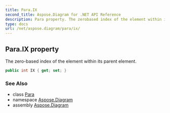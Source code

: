 ```yaml
---
title: Para.IX
second_title: Aspose.Diagram for .NET API Reference
description: Para property. The zerobased index of the element within its parent element
type: docs
url: /net/aspose.diagram/para/ix/
---
```

## Para.IX property

The zero-based index of the element within its parent element.

```csharp
public int IX { get; set; }
```

### See Also

* class [Para](../)
* namespace [Aspose.Diagram](../../para/)
* assembly [Aspose.Diagram](../../../)


